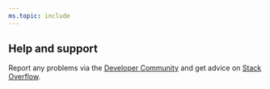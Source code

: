 ```yaml
---
ms.topic: include
---
```


## Help and support

Report any problems via the [Developer Community](https://developercommunity.visualstudio.com/)
and get advice on [Stack Overflow](https://stackoverflow.com/questions/tagged/azure-devops).
